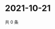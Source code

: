 # 2021-10-21

共 0 条

<!-- BEGIN WEIBO -->
<!-- 最后更新时间 Thu Oct 21 2021 06:08:19 GMT+0800 (China Standard Time) -->

<!-- END WEIBO -->

